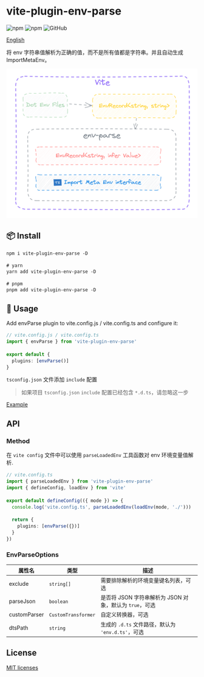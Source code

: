 # vite-plugin-env-parse

![npm](https://img.shields.io/npm/v/vite-plugin-env-parse?style=flat-square)
![npm](https://img.shields.io/npm/dm/vite-plugin-env-parse?style=flat-square)
![GitHub](https://img.shields.io/github/license/yue1123/vite-plugin-env-parse?style=flat-square)

[English](./README.md)

将 env 字符串值解析为正确的值，而不是所有值都是字符串。并且自动生成 ImportMetaEnv。

![showcase](./screenshots/showcase.png)

## 📦 Install

```shell
npm i vite-plugin-env-parse -D

# yarn
yarn add vite-plugin-env-parse -D

# pnpm
pnpm add vite-plugin-env-parse -D
```

## 🦄 Usage

Add envParse plugin to vite.config.js / vite.config.ts and configure it:

```ts
// vite.config.js / vite.config.ts
import { envParse } from 'vite-plugin-env-parse'

export default {
  plugins: [envParse()]
}
```

`tsconfig.json` 文件添加 `include` 配置

> 如果项目 `tsconfig.json` `include` 配置已经包含 `*.d.ts`，请忽略这一步

[Example](./example)

## API

### Method

在 `vite config` 文件中可以使用 `parseLoadedEnv` 工具函数对 env 环境变量值解析.

```ts
// vite.config.ts
import { parseLoadedEnv } from 'vite-plugin-env-parse'
import { defineConfig, loadEnv } from 'vite'

export default defineConfig(({ mode }) => {
  console.log('vite.config.ts', parseLoadedEnv(loadEnv(mode, './')))

  return {
    plugins: [envParse({})]
  }
})
```

### EnvParseOptions

| 属性名       | 类型                | 描述                                                    |
| ------------ | ------------------- | ------------------------------------------------------- |
| exclude      | `string[]`          | 需要排除解析的环境变量键名列表，可选                    |
| parseJson    | `boolean`           | 是否将 JSON 字符串解析为 JSON 对象，默认为 `true`，可选 |
| customParser | `CustomTransformer` | 自定义转换器，可选                                      |
| dtsPath      | `string`            | 生成的 `.d.ts` 文件路径，默认为 `'env.d.ts'`，可选      |

## License

[MIT licenses](https://opensource.org/licenses/MIT)
